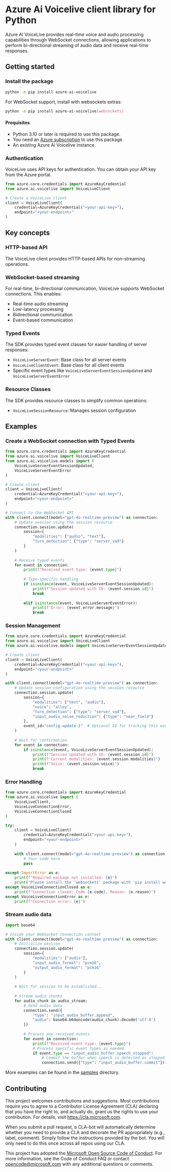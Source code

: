 # Azure Ai Voicelive client library for Python

Azure AI VoiceLive provides real-time voice and audio processing capabilities through WebSocket connections, allowing applications to perform bi-directional streaming of audio data and receive real-time responses.

## Getting started

### Install the package

```bash
python -m pip install azure-ai-voicelive
```

For WebSocket support, install with websockets extras:

```bash
python -m pip install azure-ai-voicelive[websockets]
```

#### Prequisites

- Python 3.10 or later is required to use this package.
- You need an [Azure subscription][azure_sub] to use this package.
- An existing Azure Ai Voicelive instance.

### Authentication

VoiceLive uses API keys for authentication. You can obtain your API key from the Azure portal.

```python
from azure.core.credentials import AzureKeyCredential
from azure.ai.voicelive import VoiceLiveClient

# Create a VoiceLive client
client = VoiceLiveClient(
    credential=AzureKeyCredential("<your-api-key>"),
    endpoint="<your-endpoint>"
)
```

## Key concepts

### HTTP-based API

The VoiceLive client provides HTTP-based APIs for non-streaming operations.

### WebSocket-based streaming

For real-time, bi-directional communication, VoiceLive supports WebSocket connections. This enables:

- Real-time audio streaming
- Low-latency processing
- Bidirectional communication
- Event-based communication

### Typed Events

The SDK provides typed event classes for easier handling of server responses:

- `VoiceLiveServerEvent`: Base class for all server events
- `VoiceLiveClientEvent`: Base class for all client events
- Specific event types like `VoiceLiveServerEventSessionUpdated` and `VoiceLiveServerEventError`

### Resource Classes

The SDK provides resource classes to simplify common operations:

- `VoiceLiveSessionResource`: Manages session configuration

## Examples

### Create a WebSocket connection with Typed Events

```python
from azure.core.credentials import AzureKeyCredential
from azure.ai.voicelive import VoiceLiveClient
from azure.ai.voicelive.models import (
    VoiceLiveServerEventSessionUpdated, 
    VoiceLiveServerEventError
)

# Create client
client = VoiceLiveClient(
    credential=AzureKeyCredential("<your-api-key>"),
    endpoint="<your-endpoint>"
)

# Connect to the WebSocket API
with client.connect(model="gpt-4o-realtime-preview") as connection:
    # Update session using the session resource
    connection.session.update(
        session={
            "modalities": ["audio", "text"],
            "turn_detection": {"type": "server_vad"}
        }
    )
    
    # Receive typed events
    for event in connection:
        print(f"Received event type: {event.type}")
        
        # Type-specific handling
        if isinstance(event, VoiceLiveServerEventSessionUpdated):
            print(f"Session updated with ID: {event.session.id}")
            break
            
        elif isinstance(event, VoiceLiveServerEventError):
            print(f"Error: {event.error.message}")
            break
```

### Session Management

```python
from azure.core.credentials import AzureKeyCredential
from azure.ai.voicelive import VoiceLiveClient
from azure.ai.voicelive.models import VoiceLiveServerEventSessionUpdated

# Create client
client = VoiceLiveClient(
    credential=AzureKeyCredential("<your-api-key>"),
    endpoint="<your-endpoint>"
)

with client.connect(model="gpt-4o-realtime-preview") as connection:
    # Update session configuration using the session resource
    connection.session.update(
        session={
            "modalities": ["text", "audio"],
            "voice": "alloy",
            "turn_detection": {"type": "server_vad"},
            "input_audio_noise_reduction": {"type": "near_field"}
        },
        event_id="config-update-1"  # Optional ID for tracking this event
    )
    
    # Wait for confirmation
    for event in connection:
        if isinstance(event, VoiceLiveServerEventSessionUpdated):
            print(f"Session updated with ID: {event.session.id}")
            print(f"Current modalities: {event.session.modalities}")
            print(f"Voice: {event.session.voice}")
            break
```

### Error Handling

```python
from azure.core.credentials import AzureKeyCredential
from azure.ai.voicelive import (
    VoiceLiveClient,
    VoiceLiveConnectionError,
    VoiceLiveConnectionClosed
)

try:
    client = VoiceLiveClient(
        credential=AzureKeyCredential("<your-api-key>"),
        endpoint="<your-endpoint>"
    )
    
    with client.connect(model="gpt-4o-realtime-preview") as connection:
        # Your code here
        pass
        
except ImportError as e:
    print(f"Required package not installed: {e}")
    print("Please install the 'websockets' package with 'pip install websockets'")
except VoiceLiveConnectionClosed as e:
    print(f"Connection closed: Code {e.code}, Reason: {e.reason}")
except VoiceLiveConnectionError as e:
    print(f"Connection error: {e}")
```

### Stream audio data

```python
import base64

# Inside your WebSocket connection context
with client.connect(model="gpt-4o-realtime-preview") as connection:
    # Initialize session
    connection.session.update(
        session={
            "modalities": ["audio"],
            "input_audio_format": "pcm16",
            "output_audio_format": "pcm16"
        }
    )
    
    # Wait for session to be established...
    
    # Stream audio chunks
    for audio_chunk in audio_stream:
        # Send audio data
        connection.send({
            "type": "input_audio_buffer.append",
            "audio": base64.b64encode(audio_chunk).decode('utf-8')
        })
        
        # Process any received events
        for event in connection:
            print(f"Received event type: {event.type}")
            # Process specific event types as needed
            if event.type == "input_audio_buffer.speech_stopped":
                # Commit the buffer when speech is detected as stopped
                connection.send({"type": "input_audio_buffer.commit"})
```

More examples can be found in the [samples](samples/) directory.

## Contributing

This project welcomes contributions and suggestions. Most contributions require
you to agree to a Contributor License Agreement (CLA) declaring that you have
the right to, and actually do, grant us the rights to use your contribution.
For details, visit https://cla.microsoft.com.

When you submit a pull request, a CLA-bot will automatically determine whether
you need to provide a CLA and decorate the PR appropriately (e.g., label,
comment). Simply follow the instructions provided by the bot. You will only
need to do this once across all repos using our CLA.

This project has adopted the
[Microsoft Open Source Code of Conduct][code_of_conduct]. For more information,
see the Code of Conduct FAQ or contact opencode@microsoft.com with any
additional questions or comments.

<!-- LINKS -->
[code_of_conduct]: https://opensource.microsoft.com/codeofconduct/
[authenticate_with_token]: https://docs.microsoft.com/azure/cognitive-services/authentication?tabs=powershell#authenticate-with-an-authentication-token
[azure_identity_credentials]: https://github.com/Azure/azure-sdk-for-python/tree/main/sdk/identity/azure-identity#credentials
[azure_identity_pip]: https://pypi.org/project/azure-identity/
[default_azure_credential]: https://github.com/Azure/azure-sdk-for-python/tree/main/sdk/identity/azure-identity#defaultazurecredential
[pip]: https://pypi.org/project/pip/
[azure_sub]: https://azure.microsoft.com/free/
